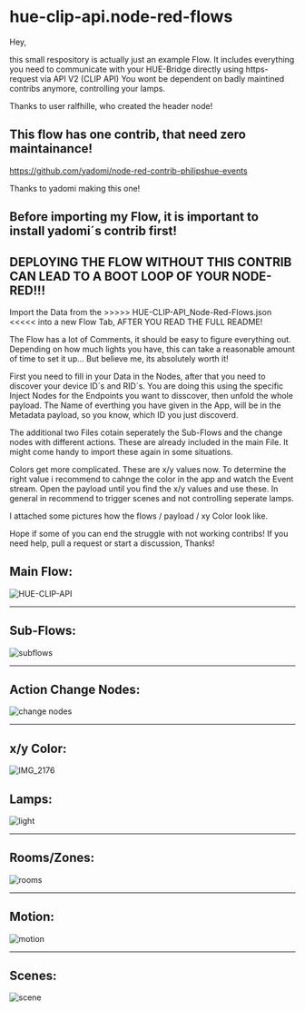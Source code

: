 # hue-clip-api.node-red-flows

Hey,

this small respository is actually just an example Flow.
It includes everything you need to communicate with your HUE-Bridge directly using https-request via API V2 (CLIP API)
You wont be dependent on badly maintined contribs anymore, controlling your lamps.

Thanks to user ralfhille, who created the header node!


This flow has one contrib, that need zero maintainance! 
------------

https://github.com/yadomi/node-red-contrib-philipshue-events

Thanks to yadomi making this one!

Before importing my Flow, it is important to install yadomi´s contrib first!
---
DEPLOYING THE FLOW WITHOUT THIS CONTRIB CAN LEAD TO A BOOT LOOP OF YOUR NODE-RED!!!
---

Import the Data from the >>>>>  HUE-CLIP-API_Node-Red-Flows.json <<<<< into a new Flow Tab, AFTER YOU READ THE FULL README!
                              
The Flow has a lot of Comments, it should be easy to figure everything out.
Depending on how much lights you have, this can take a reasonable amount of time to set it up...
But believe me, its absolutely worth it!

First you need to fill in your Data in the Nodes, after that you need to discover your device ID´s and RID´s.
You are doing this using the specific Inject Nodes for the Endpoints you want to disscover, then unfold the whole payload.
The Name of everthing you have given in the App, will be in the Metadata payload, so you know, which ID you just discoverd.

The additional two Files cotain seperately the Sub-Flows and the change nodes with different actions. These are already included in the main File.
It might come handy to import these again in some situations.

Colors get more complicated. These are x/y values now. To determine the right value i recommend to cahnge the color in the app and watch the Event stream.
Open the payload until you find the x/y values and use these. In general in recommend to trigger scenes and not controlling seperate lamps.

I attached some pictures how the flows / payload / xy Color look like.

Hope if some of you can end the struggle with not working contribs!
If you need help, pull a request or start a discussion, Thanks!



Main Flow:
------------
![HUE-CLIP-API](https://user-images.githubusercontent.com/76150626/174089776-de923d78-48eb-4a4b-9b53-53bc0f88ce3e.PNG)

-----------------------------------------------------------


Sub-Flows:
---
![subflows](https://user-images.githubusercontent.com/76150626/174089869-b67e6d15-8ba7-4ab2-8b22-57a2dc43b39e.PNG)

------------------------------------------------------------

Action Change Nodes:
---
![change nodes](https://user-images.githubusercontent.com/76150626/174089961-f4e00eb9-8726-44b9-8d44-d422000f133e.PNG)

-----------------------------------------------------------

x/y Color:
------------

![IMG_2176](https://user-images.githubusercontent.com/76150626/174091836-1fad1f1d-dd5f-479e-b3ee-bf6b25c18eff.PNG)


Lamps:
-------

![light](https://user-images.githubusercontent.com/76150626/173955018-5741e7fb-ef3d-42c7-8629-99135bcef0ab.PNG)

-----------------------------------------------------------

Rooms/Zones:
------------
![rooms](https://user-images.githubusercontent.com/76150626/173955041-0097529e-0e40-4473-b7d4-28fe3282b258.PNG)

-----------------------------------------------------------

Motion:
------------
![motion](https://user-images.githubusercontent.com/76150626/173955078-c922dcb2-ad4c-4501-b574-07f4d8da416a.PNG)

-----------------------------------------------------------

Scenes:
------------
![scene](https://user-images.githubusercontent.com/76150626/173955095-50fd8649-7bf1-4074-bd7f-7624cbffb7c6.PNG)
